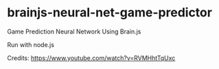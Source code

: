 # brainjs-neural-net-game-predictor

Game Prediction Neural Network Using Brain.js

Run with node.js

Credits: https://www.youtube.com/watch?v=RVMHhtTqUxc


